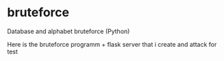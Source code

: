 # bruteforce
Database and alphabet bruteforce (Python)

Here is the bruteforce programm + flask server that i create and attack for test
